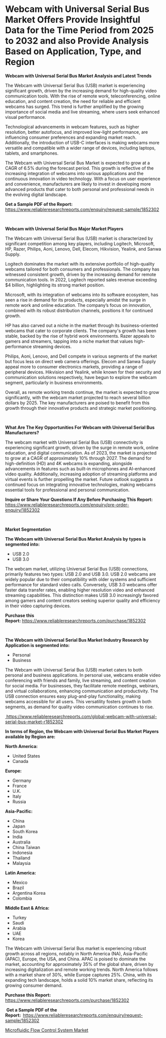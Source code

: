 <p><h1>Webcam with Universal Serial Bus Market Offers Provide Insightful Data for the Time Period from 2025 to 2032 and also Provide Analysis Based on Application, Type, and Region</h1></p><p><strong>Webcam with Universal Serial Bus Market Analysis and Latest Trends</strong></p>
<p><p>The Webcam with Universal Serial Bus (USB) market is experiencing significant growth, driven by the increasing demand for high-quality video communication tools. With the rise of remote work, teleconferencing, online education, and content creation, the need for reliable and efficient webcams has surged. This trend is further amplified by the growing importance of social media and live streaming, where users seek enhanced visual performance.</p><p>Technological advancements in webcam features, such as higher resolution, better autofocus, and improved low-light performance, are influencing consumer preferences and expanding market reach. Additionally, the introduction of USB-C interfaces is making webcams more versatile and compatible with a wider range of devices, including laptops, tablets, and smartphones.</p><p>The Webcam with Universal Serial Bus Market is expected to grow at a CAGR of 6.5% during the forecast period. This growth is reflective of the increasing integration of webcams into various applications and the continuous innovation in video technology. With a focus on user experience and convenience, manufacturers are likely to invest in developing more advanced products that cater to both personal and professional needs in the evolving digital landscape.</p></p>
<p><strong>Get a Sample PDF of the Report:&nbsp;</strong> <a href="https://www.reliableresearchreports.com/enquiry/request-sample/1852302?utm_campaign=2196&utm_medium=2&utm_source=Github&utm_content=ia&utm_term=28022025&utm_id=webcam-with-universal-serial-bus">https://www.reliableresearchreports.com/enquiry/request-sample/1852302</a></p>
<p>&nbsp;</p>
<p><strong>Webcam with Universal Serial Bus Major Market Players</strong></p>
<p><p>The Webcam with Universal Serial Bus (USB) market is characterized by significant competition among key players, including Logitech, Microsoft, HP, Razer, Philips, Aoni, Lenovo, Dell, Elecom, Hikvision, Yealink, and Sanwa Supply. </p><p>Logitech dominates the market with its extensive portfolio of high-quality webcams tailored for both consumers and professionals. The company has witnessed consistent growth, driven by the increasing demand for remote communication tools. In 2022, Logitech reported sales revenue exceeding $4 billion, highlighting its strong market position.</p><p>Microsoft, with its integration of webcams into its software ecosystem, has seen a rise in demand for its products, especially amidst the surge in remote work and online education. The company’s focus on innovation, combined with its robust distribution channels, positions it for continued growth.</p><p>HP has also carved out a niche in the market through its business-oriented webcams that cater to corporate clients. The company's growth has been stable, backed by the rise of hybrid work environments. Razer appeals to gamers and streamers, tapping into a niche market that values high-performance streaming devices. </p><p>Philips, Aoni, Lenovo, and Dell compete in various segments of the market but focus less on direct web camera offerings. Elecom and Sanwa Supply appeal more to consumer electronics markets, providing a range of peripheral devices. Hikvision and Yealink, while known for their security and communication solutions respectively, have begun to explore the webcam segment, particularly in business environments.</p><p>Overall, as remote working trends continue, the market is expected to grow significantly, with the webcam market projected to reach several billion dollars by 2025. The key manufacturers are poised to benefit from this growth through their innovative products and strategic market positioning.</p></p>
<p>&nbsp;</p>
<p><strong>What Are The Key Opportunities For Webcam with Universal Serial Bus Manufacturers?</strong></p>
<p><p>The webcam market with Universal Serial Bus (USB) connectivity is experiencing significant growth, driven by the surge in remote work, online education, and digital communication. As of 2023, the market is projected to grow at a CAGR of approximately 10% through 2027. The demand for high-definition (HD) and 4K webcams is expanding, alongside advancements in features such as built-in microphones and AI-enhanced video quality. Additionally, increasing adoption of streaming platforms and virtual events is further propelling the market. Future outlook suggests a continued focus on integrating innovative technologies, making webcams essential tools for professional and personal communication.</p></p>
<p><strong>Inquire or Share Your Questions If Any Before Purchasing This Report:</strong> <a href="https://www.reliableresearchreports.com/enquiry/pre-order-enquiry/1852302?utm_campaign=2196&utm_medium=2&utm_source=Github&utm_content=ia&utm_term=28022025&utm_id=webcam-with-universal-serial-bus">https://www.reliableresearchreports.com/enquiry/pre-order-enquiry/1852302</a></p>
<p>&nbsp;</p>
<p><strong>Market Segmentation</strong></p>
<p><strong>The Webcam with Universal Serial Bus Market Analysis by types is segmented into:</strong></p>
<p><ul><li>USB 2.0</li><li>USB 3.0</li></ul></p>
<p><p>The webcam market, utilizing Universal Serial Bus (USB) connections, primarily features two types: USB 2.0 and USB 3.0. USB 2.0 webcams are widely popular due to their compatibility with older systems and sufficient performance for standard video calls. Conversely, USB 3.0 webcams offer faster data transfer rates, enabling higher resolution video and enhanced streaming capabilities. This distinction makes USB 3.0 increasingly favored among gamers and content creators seeking superior quality and efficiency in their video capturing devices.</p></p>
<p><strong>Purchase this Report:&nbsp;</strong><a href="https://www.reliableresearchreports.com/purchase/1852302?utm_campaign=2196&utm_medium=2&utm_source=Github&utm_content=ia&utm_term=28022025&utm_id=webcam-with-universal-serial-bus">https://www.reliableresearchreports.com/purchase/1852302</a></p>
<p>&nbsp;</p>
<p><strong>The Webcam with Universal Serial Bus Market Industry Research by Application is segmented into:</strong></p>
<p><ul><li>Personal</li><li>Business</li></ul></p>
<p><p>The Webcam with Universal Serial Bus (USB) market caters to both personal and business applications. In personal use, webcams enable video conferencing with friends and family, live streaming, and content creation for social media. For businesses, they facilitate remote meetings, webinars, and virtual collaborations, enhancing communication and productivity. The USB connection ensures easy plug-and-play functionality, making webcams accessible for all users. This versatility fosters growth in both segments, as demand for quality video communication continues to rise.</p></p>
<p><a href="https://www.reliableresearchreports.com/global-webcam-with-universal-serial-bus-market-r1852302?utm_campaign=2196&utm_medium=2&utm_source=Github&utm_content=ia&utm_term=28022025&utm_id=webcam-with-universal-serial-bus">&nbsp;https://www.reliableresearchreports.com/global-webcam-with-universal-serial-bus-market-r1852302</a></p>
<p><strong>In terms of Region, the Webcam with Universal Serial Bus Market Players available by Region are:</strong></p>
<p>
    <p> <strong> North America: </strong>
        <ul>
            <li>United States</li>
            <li>Canada</li>
        </ul>
        </p> 
    <p> <strong> Europe: </strong>
        <ul>
            <li>Germany</li>
            <li>France</li>
            <li>U.K.</li>
            <li>Italy</li>
            <li>Russia</li>
        </ul>
        </p> 
    <p> <strong> Asia-Pacific: </strong>
        <ul>
            <li>China</li>
            <li>Japan</li>
            <li>South Korea</li>
            <li>India</li>
            <li>Australia</li>
            <li>China Taiwan</li>
            <li>Indonesia</li>
            <li>Thailand</li>
            <li>Malaysia</li>
        </ul>
        </p> 
    <p> <strong> Latin America: </strong>
        <ul>
            <li>Mexico</li>
            <li>Brazil</li>
            <li>Argentina Korea</li>
            <li>Colombia</li>
        </ul>
        </p> 
    <p> <strong> Middle East & Africa: </strong>
        <ul>
            <li>Turkey</li>
            <li>Saudi</li>
            <li>Arabia</li>
            <li>UAE</li>
            <li>Korea</li>
        </ul>
    </p>
    </p>
<p><p>The Webcam with Universal Serial Bus market is experiencing robust growth across all regions, notably in North America (NA), Asia-Pacific (APAC), Europe, the USA, and China. APAC is poised to dominate the market, accounting for approximately 35% of the global share, driven by increasing digitalization and remote working trends. North America follows with a market share of 30%, while Europe captures 25%. China, with its expanding tech landscape, holds a solid 10% market share, reflecting its growing consumer demand.</p></p>
<p><strong>Purchase this Report: </strong><a href="https://www.reliableresearchreports.com/purchase/1852302?utm_campaign=2196&utm_medium=2&utm_source=Github&utm_content=ia&utm_term=28022025&utm_id=webcam-with-universal-serial-bus">https://www.reliableresearchreports.com/purchase/1852302</a></p>
<p>&nbsp;<strong>Get a Sample PDF of the Report:&nbsp;&nbsp;</strong><a href="https://www.reliableresearchreports.com/enquiry/request-sample/1852302?utm_campaign=2196&utm_medium=2&utm_source=Github&utm_content=ia&utm_term=28022025&utm_id=webcam-with-universal-serial-bus">https://www.reliableresearchreports.com/enquiry/request-sample/1852302</a></p>
<p><strong></strong></p>
<p><p><a href="https://github.com/lynlynyusay/Market-Research-Report-List-1/blob/main/microfluidic-flow-control-system-market.md?utm_campaign=2196&utm_medium=2&utm_source=Github&utm_content=ia&utm_term=28022025&utm_id=webcam-with-universal-serial-bus">Microfluidic Flow Control System Market</a></p></p>